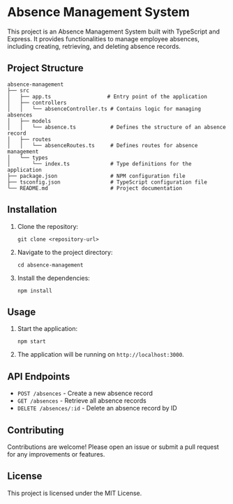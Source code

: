 # Absence Management System

This project is an Absence Management System built with TypeScript and Express. It provides functionalities to manage employee absences, including creating, retrieving, and deleting absence records.

## Project Structure

```
absence-management
├── src
│   ├── app.ts                  # Entry point of the application
│   ├── controllers
│   │   └── absenceController.ts # Contains logic for managing absences
│   ├── models
│   │   └── absence.ts           # Defines the structure of an absence record
│   ├── routes
│   │   └── absenceRoutes.ts     # Defines routes for absence management
│   └── types
│       └── index.ts             # Type definitions for the application
├── package.json                 # NPM configuration file
├── tsconfig.json                # TypeScript configuration file
└── README.md                    # Project documentation
```

## Installation

1. Clone the repository:
   ```
   git clone <repository-url>
   ```

2. Navigate to the project directory:
   ```
   cd absence-management
   ```

3. Install the dependencies:
   ```
   npm install
   ```

## Usage

1. Start the application:
   ```
   npm start
   ```

2. The application will be running on `http://localhost:3000`.

## API Endpoints

- `POST /absences` - Create a new absence record
- `GET /absences` - Retrieve all absence records
- `DELETE /absences/:id` - Delete an absence record by ID

## Contributing

Contributions are welcome! Please open an issue or submit a pull request for any improvements or features.

## License

This project is licensed under the MIT License.